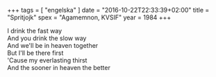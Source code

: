 +++
tags = [
  "engelska"
]
date = "2016-10-22T22:33:39+02:00"
title = "Spritjojk"
spex = "Agamemnon, KVSIF"
year = 1984
+++

I drink the fast way  
And you drink the slow way  
And we'll be in heaven together  
But I'll be there first  
'Cause my everlasting thirst  
And the sooner in heaven the better  
